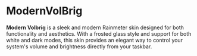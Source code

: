 # ModernVolBrig
**Modern Volbrig** is a sleek and modern Rainmeter skin designed for both functionality and aesthetics. With a frosted glass style and support for both white and dark modes, this skin provides an elegant way to control your system's volume and brightness directly from your taskbar.
